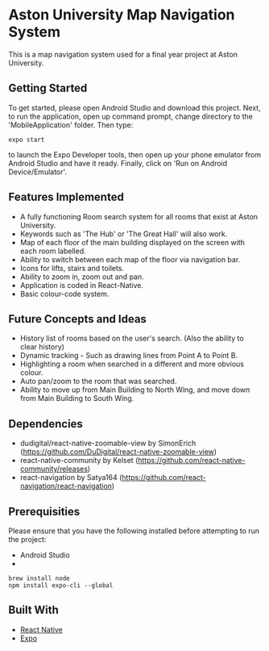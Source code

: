 # Aston University Map Navigation System
This is a map navigation system used for a final year project at Aston University. 

## Getting Started

To get started, please open Android Studio and download this project. Next, to run the application, open up command prompt, change directory to the 'MobileApplication' folder. Then type:

```
expo start
```

to launch the Expo Developer tools, then open up your phone emulator from Android Studio and have it ready. Finally, click on 'Run on Android Device/Emulator'.

## Features Implemented

- A fully functioning Room search system for all rooms that exist at Aston University.
- Keywords such as 'The Hub' or 'The Great Hall' will also work.
- Map of each floor of the main building displayed on the screen with each room labelled.
- Ability to switch between each map of the floor via navigation bar.
- Icons for lifts, stairs and toilets.
- Ability to zoom in, zoom out and pan.
- Application is coded in React-Native.
- Basic colour-code system.

## Future Concepts and Ideas

- History list of rooms based on the user's search. (Also the ability to clear history)
- Dynamic tracking - Such as drawing lines from Point A to Point B.
- Highlighting a room when searched in a different and more obvious colour.
- Auto pan/zoom to the room that was searched.
- Ability to move up from Main Building to North Wing, and move down from Main Building to South Wing.

## Dependencies

- dudigital/react-native-zoomable-view by SimonErich (https://github.com/DuDigital/react-native-zoomable-view)
- react-native-community by Kelset (https://github.com/react-native-community/releases)
- react-navigation by Satya164 (https://github.com/react-navigation/react-navigation)

## Prerequisities

Please ensure that you have the following installed before attempting to run the project:
- Android Studio
- 
```
brew install node 
npm install expo-cli --global
```

## Built With
- <a href="https://www.reactnative.dev">React Native</a>
- <a href="https://expo.io">Expo</a>

